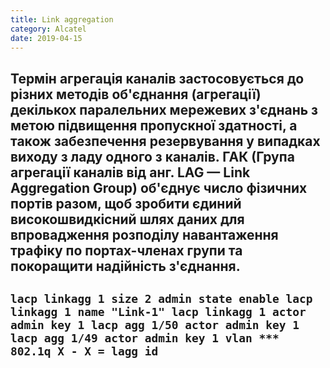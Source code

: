 ```yaml
---
title: Link aggregation
category: Alcatel
date: 2019-04-15
---
```


Термін **агрегація каналів** застосовується до різних методів об'єднання (агрегації) декількох паралельних мережевих з'єднань з метою підвищення пропускної здатності, а також забезпечення резервування у випадках виходу з ладу одного з каналів. ГАК (Група агрегації каналів від анг. LAG — Link Aggregation Group) об'єднує число фізичних портів разом, щоб зробити єдиний високошвидкісний шлях даних для впровадження розподілу навантаження трафіку по портах-членах групи та покоращити надійність з'єднання.
-----
`lacp linkagg 1 size 2 admin state enable
lacp linkagg 1 name "Link-1"
lacp linkagg 1 actor admin key 1
lacp agg 1/50 actor admin key 1
lacp agg 1/49 actor admin key 1
vlan *** 802.1q X - X = lagg id`
-----